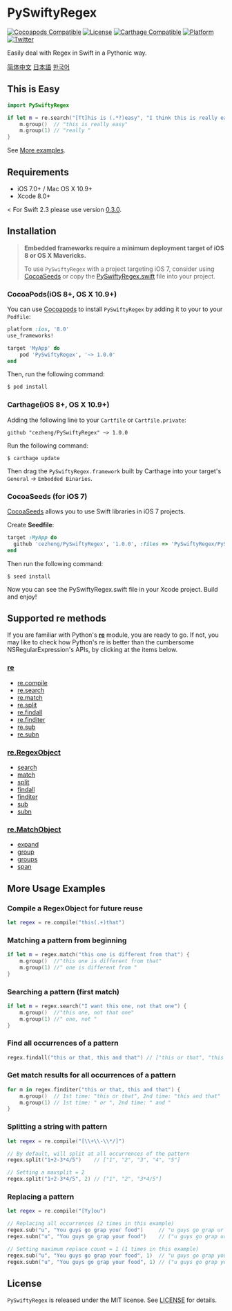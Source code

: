 # PySwiftyRegex
[![Cocoapods Compatible](https://img.shields.io/cocoapods/v/PySwiftyRegex.svg)](https://cocoapods.org/pods/PySwiftyRegex)
[![License](https://img.shields.io/cocoapods/l/PySwiftyRegex.svg?style=flat&color=gray)](http://opensource.org/licenses/MIT)
[![Carthage Compatible](https://img.shields.io/badge/Carthage-compatible-4BC51D.svg?style=flat)](https://github.com/Carthage/Carthage)
[![Platform](https://img.shields.io/cocoapods/p/PySwiftyRegex.svg?style=flat)](http://cocoadocs.org/docsets/PySwiftyRegex)
[![Twitter](https://img.shields.io/badge/twitter-@AdamoCheng-blue.svg?style=flat)](http://twitter.com/AdamoCheng)

Easily deal with Regex in Swift in a Pythonic way.

[简体中文](README-zh.md)
[日本語](README-ja.md)
[한국어](README-ko.md)

## This is Easy

```swift
import PySwiftyRegex

if let m = re.search("[Tt]his is (.*?)easy", "I think this is really easy!!!") {
	m.group()  // "this is really easy"
	m.group(1) // "really "
}
```
See [More examples](#more_usage).

## Requirements

- iOS 7.0+ / Mac OS X 10.9+
- Xcode 8.0+

< For Swift 2.3 please use version [0.3.0](../../releases/tag/0.3.0).


## Installation
> **Embedded frameworks require a minimum deployment target of iOS 8 or OS X Mavericks.**
>
> To use `PySwiftyRegex` with a project targeting iOS 7, consider using [CocoaSeeds](#cocoaseeds-for-ios7) or copy the [PySwiftyRegex.swift](PySwiftyRegex/PySwiftyRegex.swift) file into your project.

### CocoaPods(iOS 8+, OS X 10.9+)
You can use [Cocoapods](http://cocoapods.org/) to install `PySwiftyRegex` by adding it to your to your `Podfile`:

```ruby
platform :ios, '8.0'
use_frameworks!

target 'MyApp' do
	pod 'PySwiftyRegex', '~> 1.0.0'
end
```

Then, run the following command:

```bash
$ pod install
```

### Carthage(iOS 8+, OS X 10.9+)
Adding the following line to your `Cartfile` or `Cartfile.private`:

```
github "cezheng/PySwiftyRegex" ~> 1.0.0
```
Run the following command:

```
$ carthage update
```
Then drag the `PySwiftyRegex.framework` built by Carthage into your target's `General` -> `Embedded Binaries`.

### CocoaSeeds (for iOS 7)

[CocoaSeeds](https://github.com/devxoul/CocoaSeeds) allows you to use Swift libraries in iOS 7 projects.

Create **Seedfile**:

```ruby
target :MyApp do
  github 'cezheng/PySwiftyRegex', '1.0.0', :files => 'PySwiftyRegex/PySwiftyRegex.swift'
end
```

Then run the following command:

```console
$ seed install
```

Now you can see the PySwiftyRegex.swift file in your Xcode project. Build and enjoy!

## Supported re methods
If you are familiar with Python's [**re**](https://docs.python.org/2/library/re.html) module, you are ready to go. If not, you may like to check how Python's re is better than the cumbersome NSRegularExpression's APIs, by clicking at the items below.
### [re](https://docs.python.org/2/library/re.html#module-contents)
* [re.compile](https://docs.python.org/2/library/re.html#re.compile)
* [re.search](https://docs.python.org/2/library/re.html#re.search)
* [re.match](https://docs.python.org/2/library/re.html#re.match)
* [re.split](https://docs.python.org/2/library/re.html#re.split)
* [re.findall](https://docs.python.org/2/library/re.html#re.findall)
* [re.finditer](https://docs.python.org/2/library/re.html#re.finditer)
* [re.sub](https://docs.python.org/2/library/re.html#re.sub)
* [re.subn](https://docs.python.org/2/library/re.html#re.subn)

### [re.RegexObject](https://docs.python.org/2/library/re.html#regular-expression-objects)
* [search](https://docs.python.org/2/library/re.html#re.RegexObject.search)
* [match](https://docs.python.org/2/library/re.html#re.RegexObject.match)
* [split](https://docs.python.org/2/library/re.html#re.RegexObject.split)
* [findall](https://docs.python.org/2/library/re.html#re.RegexObject.findall)
* [finditer](https://docs.python.org/2/library/re.html#re.RegexObject.finditer)
* [sub](https://docs.python.org/2/library/re.html#re.RegexObject.sub)
* [subn](https://docs.python.org/2/library/re.html#re.RegexObject.subn)

### [re.MatchObject](https://docs.python.org/2/library/re.html#match-objects)
* [expand](https://docs.python.org/2/library/re.html#re.MatchObject.expand)
* [group](https://docs.python.org/2/library/re.html#re.MatchObject.group)
* [groups](https://docs.python.org/2/library/re.html#re.MatchObject.groups)
* [span](https://docs.python.org/2/library/re.html#re.MatchObject.span)

## <a name="more_usage"></a>More Usage Examples
### Compile a RegexObject for future reuse
```swift
let regex = re.compile("this(.+)that")
```
### Matching a pattern from beginning
```swift
if let m = regex.match("this one is different from that") {
	m.group()  //"this one is different from that"
	m.group(1) //" one is different from "
}
```
### Searching a pattern (first match)
```swift
if let m = regex.search("I want this one, not that one") {
	m.group()  //"this one, not that one"
	m.group(1) //" one, not "
}
```
### Find all occurrences of a pattern
```swift
regex.findall("this or that, this and that") // ["this or that", "this and that"]
```
### Get match results for all occurrences of a pattern
```swift
for m in regex.finditer("this or that, this and that") {
	m.group()  // 1st time: "this or that", 2nd time: "this and that"
	m.group(1) // 1st time: " or ", 2nd time: " and "
}
```
### Splitting a string with pattern
```swift
let regex = re.compile("[\\+\\-\\*/]")

// By default, will split at all occurrences of the pattern
regex.split("1+2-3*4/5")    // ["1", "2", "3", "4", "5"]

// Setting a maxsplit = 2
regex.split("1+2-3*4/5", 2) // ["1", "2", "3*4/5"]
```
### Replacing a pattern
```swift
let regex = re.compile("[Yy]ou")

// Replacing all occurrences (2 times in this example)
regex.sub("u", "You guys go grap your food")     // "u guys go grap ur food"
regex.subn("u", "You guys go grap your food")    // ("u guys go grap ur food", 2)

// Setting maximum replace count = 1 (1 times in this example)
regex.sub("u", "You guys go grap your food", 1)  // "u guys go grap your food"
regex.subn("u", "You guys go grap your food", 1) // ("u guys go grap your food", 1)
```

## License

`PySwiftyRegex` is released under the MIT license. See [LICENSE](LICENSE) for details.
